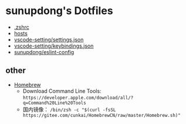 # sunupdong's Dotfiles

* [.zshrc](./.zshrc)
* [hosts](./hosts)
* [vscode-setting/settings.json](./vscode-setting/settings.json)
* [vscode-setting/keybindings.json](./vscode-setting/keybindings.json)
* [sunupdong/eslint-config](https://github.com/sunupdong/eslint-config)

## other

* [Homebrew](https://brew.sh/)
   - Download Command Line Tools: `https://developer.apple.com/download/all/?q=Command%20Line%20Tools`
   - 国内镜像： `/bin/zsh -c "$(curl -fsSL https://gitee.com/cunkai/HomebrewCN/raw/master/Homebrew.sh)"`
